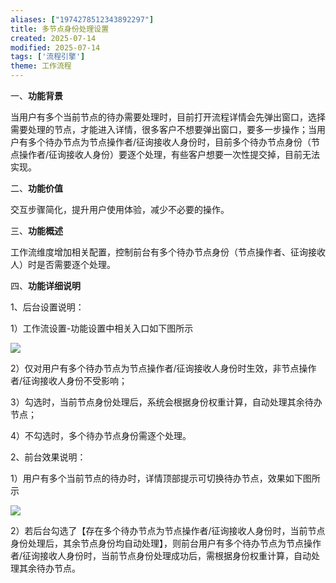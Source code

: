 ```yaml
---
aliases: ["1974278512343892297"]
title: 多节点身份处理设置
created: 2025-07-14
modified: 2025-07-14
tags: ['流程引擎']
theme: 工作流程
---
```


一、**功能背景**

当用户有多个当前节点的待办需要处理时，目前打开流程详情会先弹出窗口，选择需要处理的节点，才能进入详情，很多客户不想要弹出窗口，要多一步操作；当用户有多个待办节点为节点操作者/征询接收人身份时，目前多个待办节点身份（节点操作者/征询接收人身份）要逐个处理，有些客户想要一次性提交掉，目前无法实现。

二、**功能价值**

交互步骤简化，提升用户使用体验，减少不必要的操作。

三、**功能概述**

工作流维度增加相关配置，控制前台有多个待办节点身份（节点操作者、征询接收人）时是否需要逐个处理。

四、**功能详细说明**

1、后台设置说明：

1）工作流设置-功能设置中相关入口如下图所示

![](fbd031b2bdb232a0e3219f4f307bc8d8.jpg)

2）仅对用户有多个待办节点为节点操作者/征询接收人身份时生效，非节点操作者/征询接收人身份不受影响；

3）勾选时，当前节点身份处理后，系统会根据身份权重计算，自动处理其余待办节点；

4）不勾选时，多个待办节点身份需逐个处理。

2、前台效果说明：

1）用户有多个当前节点的待办时，详情顶部提示可切换待办节点，效果如下图所示

![](27d0903f5c3adcf4d346099b7bf32a4b.jpg)

2）若后台勾选了【存在多个待办节点为节点操作者/征询接收人身份时，当前节点身份处理后，其余节点身份均自动处理】，则前台用户有多个待办节点为节点操作者/征询接收人身份时，当前节点身份处理成功后，需根据身份权重计算，自动处理其余待办节点。